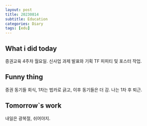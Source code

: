 ```yaml
---
layout: post
title: 20230814
subtitle: Education
categories: Diary
tags: [edu]
---
```


## What i did today
증권교육 4주차 월요일. 신사업 과제 발표와 기획 TF 피피티 및 포스터 작업.

## Funny thing
증권 동기들 회식, 1차는 법카로 긁고, 이후 동기들은 더 감. 나는 1차 후 퇴근.

## Tomorrow`s work
내일은 광복절, 쉬어야지.